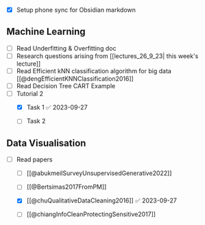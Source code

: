 - [x] Setup phone sync for Obsidian markdown
## Machine Learning
- [ ] Read Underfitting & Overfitting doc
- [ ] Research questions arising from [[lectures_26_9_23| this week's lecture]]
- [ ] Read Efficient kNN classification algorithm for big data [[@dengEfficientKNNClassification2016]]
- [ ] Read Decision Tree CART Example
- [ ] Tutorial 2 
	- [x] Task 1 ✅ 2023-09-27
	- [ ] Task 2


## Data Visualisation
- [ ] Read papers
	- [ ] [[@abukmeilSurveyUnsupervisedGenerative2022]]
	- [ ] [[@Bertsimas2017FromPM]]
	- [x] [[@chuQualitativeDataCleaning2016]] ✅ 2023-09-27
	- [ ] [[@chiangInfoCleanProtectingSensitive2017]]
 
